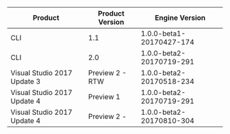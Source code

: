 Product | Product Version | Engine Version
--- | --- | ---
CLI | 1.1 | 1.0.0-beta1-20170427-174
CLI | 2.0 | 1.0.0-beta2-20170719-291
Visual Studio 2017 Update 3 | Preview 2 - RTW | 1.0.0-beta2-20170518-234
Visual Studio 2017 Update 4 | Preview 1     | 1.0.0-beta2-20170719-291
Visual Studio 2017 Update 4 | Preview 2 -    | 1.0.0-beta2-20170810-304
